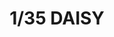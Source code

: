 ---
title: "1/35  DAISY"
price: 0 
desc: ""
img_path: "/assets/img/DP-35002.jpg"
brand: AMMO
available: true
special_offer: false
new: false
soon: false
cat: "Plasticne-Makete"
subcat: "PM-DIOPARK"
subsubcat: ""
---